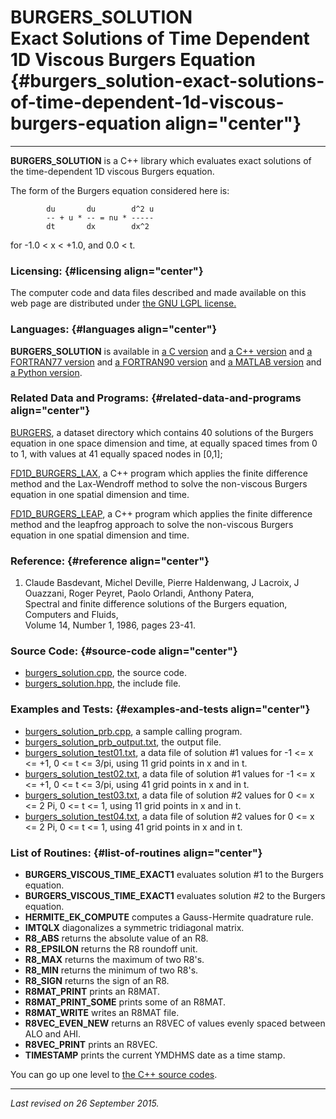 BURGERS\_SOLUTION\
Exact Solutions of Time Dependent 1D Viscous Burgers Equation {#burgers_solution-exact-solutions-of-time-dependent-1d-viscous-burgers-equation align="center"}
=============================================================

------------------------------------------------------------------------

**BURGERS\_SOLUTION** is a C++ library which evaluates exact solutions
of the time-dependent 1D viscous Burgers equation.

The form of the Burgers equation considered here is:

            du       du        d^2 u
            -- + u * -- = nu * -----
            dt       dx        dx^2
          

for -1.0 &lt; x &lt; +1.0, and 0.0 &lt; t.

### Licensing: {#licensing align="center"}

The computer code and data files described and made available on this
web page are distributed under [the GNU LGPL
license.](../../txt/gnu_lgpl.txt)

### Languages: {#languages align="center"}

**BURGERS\_SOLUTION** is available in [a C
version](../../c_src/burgers_solution/burgers_solution.md) and [a C++
version](../../master/burgers_solution/burgers_solution.md) and [a
FORTRAN77 version](../../f77_src/burgers_solution/burgers_solution.md)
and [a FORTRAN90
version](../../f_src/burgers_solution/burgers_solution.md) and [a
MATLAB version](../../m_src/burgers_solution/burgers_solution.md) and
[a Python version](../../py_src/burgers_solution/burgers_solution.md).

### Related Data and Programs: {#related-data-and-programs align="center"}

[BURGERS](../../datasets/burgers/burgers.md), a dataset directory
which contains 40 solutions of the Burgers equation in one space
dimension and time, at equally spaced times from 0 to 1, with values at
41 equally spaced nodes in \[0,1\];

[FD1D\_BURGERS\_LAX](../../master/fd1d_burgers_lax/fd1d_burgers_lax.md),
a C++ program which applies the finite difference method and the
Lax-Wendroff method to solve the non-viscous Burgers equation in one
spatial dimension and time.

[FD1D\_BURGERS\_LEAP](../../master/fd1d_burgers_leap/fd1d_burgers_leap.md),
a C++ program which applies the finite difference method and the
leapfrog approach to solve the non-viscous Burgers equation in one
spatial dimension and time.

### Reference: {#reference align="center"}

1.  Claude Basdevant, Michel Deville, Pierre Haldenwang, J Lacroix, J
    Ouazzani, Roger Peyret, Paolo Orlandi, Anthony Patera,\
    Spectral and finite difference solutions of the Burgers equation,\
    Computers and Fluids,\
    Volume 14, Number 1, 1986, pages 23-41.

### Source Code: {#source-code align="center"}

-   [burgers\_solution.cpp](burgers_solution.cpp), the source code.
-   [burgers\_solution.hpp](burgers_solution.hpp), the include file.

### Examples and Tests: {#examples-and-tests align="center"}

-   [burgers\_solution\_prb.cpp](burgers_solution_prb.cpp), a sample
    calling program.
-   [burgers\_solution\_prb\_output.txt](burgers_solution_prb_output.txt),
    the output file.
-   [burgers\_solution\_test01.txt](burgers_solution_test01.txt), a data
    file of solution \#1 values for -1 &lt;= x &lt;= +1, 0 &lt;= t &lt;=
    3/pi, using 11 grid points in x and in t.
-   [burgers\_solution\_test02.txt](burgers_solution_test02.txt), a data
    file of solution \#1 values for -1 &lt;= x &lt;= +1, 0 &lt;= t &lt;=
    3/pi, using 41 grid points in x and in t.
-   [burgers\_solution\_test03.txt](burgers_solution_test03.txt), a data
    file of solution \#2 values for 0 &lt;= x &lt;= 2 Pi, 0 &lt;= t
    &lt;= 1, using 11 grid points in x and in t.
-   [burgers\_solution\_test04.txt](burgers_solution_test04.txt), a data
    file of solution \#2 values for 0 &lt;= x &lt;= 2 Pi, 0 &lt;= t
    &lt;= 1, using 41 grid points in x and in t.

### List of Routines: {#list-of-routines align="center"}

-   **BURGERS\_VISCOUS\_TIME\_EXACT1** evaluates solution \#1 to the
    Burgers equation.
-   **BURGERS\_VISCOUS\_TIME\_EXACT1** evaluates solution \#2 to the
    Burgers equation.
-   **HERMITE\_EK\_COMPUTE** computes a Gauss-Hermite quadrature rule.
-   **IMTQLX** diagonalizes a symmetric tridiagonal matrix.
-   **R8\_ABS** returns the absolute value of an R8.
-   **R8\_EPSILON** returns the R8 roundoff unit.
-   **R8\_MAX** returns the maximum of two R8's.
-   **R8\_MIN** returns the minimum of two R8's.
-   **R8\_SIGN** returns the sign of an R8.
-   **R8MAT\_PRINT** prints an R8MAT.
-   **R8MAT\_PRINT\_SOME** prints some of an R8MAT.
-   **R8MAT\_WRITE** writes an R8MAT file.
-   **R8VEC\_EVEN\_NEW** returns an R8VEC of values evenly spaced
    between ALO and AHI.
-   **R8VEC\_PRINT** prints an R8VEC.
-   **TIMESTAMP** prints the current YMDHMS date as a time stamp.

You can go up one level to [the C++ source codes](../cpp_src.md).

------------------------------------------------------------------------

*Last revised on 26 September 2015.*
